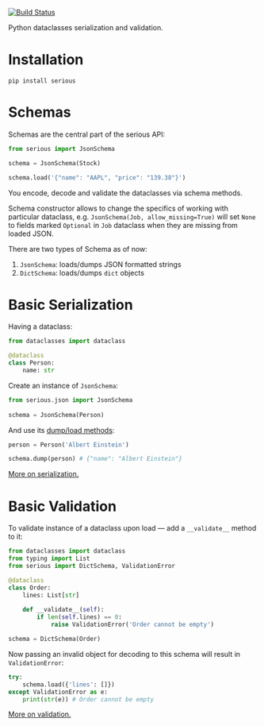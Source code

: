 [![Build Status](https://dev.azure.com/misha-drachuk/serious/_apis/build/status/serious-release?branchName=master)](https://dev.azure.com/misha-drachuk/serious/_build/latest?definitionId=1&branchName=master)

Python dataclasses serialization and validation.


# Installation

```pip install serious```

# Schemas
Schemas are the central part of the serious API:

```python
from serious import JsonSchema

schema = JsonSchema(Stock)

schema.load('{"name": "AAPL", "price": "139.38"}')
```

You encode, decode and validate the dataclasses via schema methods.

Schema constructor allows to change the specifics of working with particular dataclass,
e.g. `JsonSchema(Job, allow_missing=True)` will set `None` to fields marked `Optional` in `Job` dataclass 
when they are missing from loaded JSON.

There are two types of Schema as of now:
1. `JsonSchema`: loads/dumps JSON formatted strings
2. `DictSchema`: loads/dumps `dict` objects 

# Basic Serialization

Having a dataclass:
```python
from dataclasses import dataclass

@dataclass
class Person:
    name: str
```

Create an instance of `JsonSchema`:  
```python
from serious.json import JsonSchema
    
schema = JsonSchema(Person)
```

And use its [dump/load methods](/serialization#encodedecode):
```python
person = Person('Albert Einstein')

schema.dump(person) # {"name": "Albert Einstein"}
```

[More on serialization.](/serialization)

# Basic Validation

To validate instance of a dataclass upon load — add a `__validate__` method to it:
```python
from dataclasses import dataclass
from typing import List
from serious import DictSchema, ValidationError

@dataclass
class Order:
    lines: List[str]
    
    def __validate__(self):
        if len(self.lines) == 0:
            raise ValidationError('Order cannot be empty')

schema = DictSchema(Order)
```

Now passing an invalid object for decoding to this schema will result in `ValidationError`:
```python
try:
    schema.load({'lines': []})
except ValidationError as e:
    print(str(e)) # Order cannot be empty
```

[More on validation.](/validation)